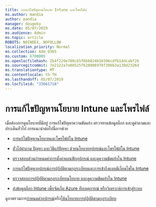 ```yaml
---
title: การแก้ไขปัญหานโยบาย Intune และโพรไฟล์
ms.author: mandia
author: mandia
manager: dougeby
ms.date: 05/07/2019
ms.audience: Admin
ms.topic: article
ROBOTS: NOINDEX, NOFOLLOW
localization_priority: Normal
ms.collection: Adm_O365
ms.custom: 6700005
ms.openlocfilehash: 2b4f229e780cb5f6bb024b10396cdfb14dcabf26
ms.sourcegitcommit: 7e2122a7e08525f628986978f396b3a138d2326d
ms.translationtype: MT
ms.contentlocale: th-TH
ms.lasthandoff: 05/07/2019
ms.locfileid: "33661718"
---
```

# <a name="troubleshooting-intune-policy-and-profiles"></a>การแก้ไขปัญหานโยบาย Intune และโพรไฟล์

เมื่อต้องการดูนโยบายที่มีอยู่ การแก้ไขปัญหาความขัดแย้ง ตรวจทานข้อมูลล็อก และดูคำถามและประเด็นทั่วไป การแนะนำต่อไปนี้อาจช่วย

- [การแก้ไขปัญหานโยบายและโพรไฟล์ใน Intune](https://docs.microsoft.com/intune/troubleshoot-policies-in-microsoft-intune)

- [ทั่วไปคำถาม ปัญหา และวิธีแก้ปัญหา ด้วยนโยบายอุปกรณ์และโพรไฟล์ใน Intune](https://docs.microsoft.com/intune/device-profile-troubleshoot)

- [ตรวจสอบส่วนกำหนดค่าการตั้งค่าคอนฟิกอุปกรณ์ และดูความขัดแย้งใน Intune](https://docs.microsoft.com/intune/device-profile-monitor)

- [การแก้ไขปัญหาอุปกรณ์การปฏิบัติตามกฎระเบียบและการเข้าถึงแบบมีเงื่อนไขใน Intune](https://docs.microsoft.com/intune/troubleshoot-conditional-access)

- [ตรวจสอบการปฏิบัติตามกฎระเบียบนโยบาย และดูความขัดแย้งใน Intune](https://docs.microsoft.com/intune/compliance-policy-monitor)

- [ส่งข้อมูลล็อก Intune เพื่อจัดเก็บ Azure ฮับเหตุการณ์ หรือวิเคราะห์การเข้าสู่ระบบ](https://docs.microsoft.com/intune/review-logs-using-azure-monitor)

ดูภาพรวมการ[กำหนดค่าอุปกรณ์](https://docs.microsoft.com/intune/device-profiles)หรือ[ใช้นโยบายการปฏิบัติตามกฎระเบียบ](https://docs.microsoft.com/intune/device-compliance-get-started)